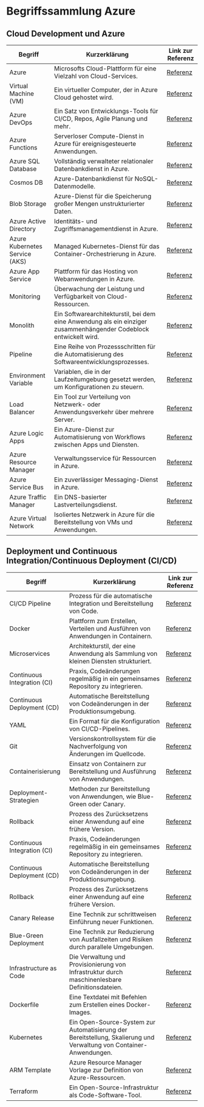 # Begriffssammlung Azure

## Cloud Development und Azure

| Begriff | Kurzerklärung | Link zur Referenz |
| ------- | ------------- | ----------------- |
| Azure | Microsofts Cloud-Plattform für eine Vielzahl von Cloud-Services. | [Referenz](https://azure.microsoft.com/) |
| Virtual Machine (VM) | Ein virtueller Computer, der in Azure Cloud gehostet wird. | [Referenz](https://docs.microsoft.com/en-us/azure/virtual-machines/) |
| Azure DevOps | Ein Satz von Entwicklungs-Tools für CI/CD, Repos, Agile Planung und mehr. | [Referenz](https://azure.microsoft.com/en-us/services/devops/) |
| Azure Functions | Serverloser Compute-Dienst in Azure für ereignisgesteuerte Anwendungen. | [Referenz](https://azure.microsoft.com/en-us/services/functions/) |
| Azure SQL Database | Vollständig verwalteter relationaler Datenbankdienst in Azure. | [Referenz](https://azure.microsoft.com/en-us/services/sql-database/) |
| Cosmos DB | Azure-Datenbankdienst für NoSQL-Datenmodelle. | [Referenz](https://azure.microsoft.com/en-us/services/cosmos-db/) |
| Blob Storage | Azure-Dienst für die Speicherung großer Mengen unstrukturierter Daten. | [Referenz](https://azure.microsoft.com/en-us/services/storage/blobs/) |
| Azure Active Directory | Identitäts- und Zugriffsmanagementdienst in Azure. | [Referenz](https://azure.microsoft.com/en-us/services/active-directory/) |
| Azure Kubernetes Service (AKS) | Managed Kubernetes-Dienst für das Container-Orchestrierung in Azure. | [Referenz](https://azure.microsoft.com/en-us/services/kubernetes-service/) |
| Azure App Service | Plattform für das Hosting von Webanwendungen in Azure. | [Referenz](https://azure.microsoft.com/en-us/services/app-service/) |
| Monitoring | Überwachung der Leistung und Verfügbarkeit von Cloud-Ressourcen. | [Referenz](https://docs.microsoft.com/en-us/azure/azure-monitor/) |
| Monolith | Ein Softwarearchitekturstil, bei dem eine Anwendung als ein einziger zusammenhängender Codeblock entwickelt wird. | [Referenz](https://en.wikipedia.org/wiki/Monolithic_application) |
| Pipeline | Eine Reihe von Prozessschritten für die Automatisierung des Softwareentwicklungsprozesses. | [Referenz](https://azure.microsoft.com/en-us/services/devops/pipelines/) |
| Environment Variable | Variablen, die in der Laufzeitumgebung gesetzt werden, um Konfigurationen zu steuern. | [Referenz](https://docs.microsoft.com/en-us/azure/app-service/configure-common) |
| Load Balancer | Ein Tool zur Verteilung von Netzwerk- oder Anwendungsverkehr über mehrere Server. | [Referenz](https://docs.microsoft.com/en-us/azure/load-balancer/) |
| Azure Logic Apps | Ein Azure-Dienst zur Automatisierung von Workflows zwischen Apps und Diensten. | [Referenz](https://azure.microsoft.com/en-us/services/logic-apps/) |
| Azure Resource Manager | Verwaltungsservice für Ressourcen in Azure. | [Referenz](https://docs.microsoft.com/en-us/azure/azure-resource-manager/management/overview) |
| Azure Service Bus | Ein zuverlässiger Messaging-Dienst in Azure. | [Referenz](https://azure.microsoft.com/en-us/services/service-bus/) |
| Azure Traffic Manager | Ein DNS-basierter Lastverteilungsdienst. | [Referenz](https://docs.microsoft.com/en-us/azure/traffic-manager/) |
| Azure Virtual Network | Isoliertes Netzwerk in Azure für die Bereitstellung von VMs und Anwendungen. | [Referenz](https://docs.microsoft.com/en-us/azure/virtual-network/) |


## Deployment und Continuous Integration/Continuous Deployment (CI/CD)

| Begriff | Kurzerklärung | Link zur Referenz |
| ------- | ------------- | ----------------- |
| CI/CD Pipeline | Prozess für die automatische Integration und Bereitstellung von Code. | [Referenz](https://azure.microsoft.com/en-us/services/devops/pipelines/) |
| Docker | Plattform zum Erstellen, Verteilen und Ausführen von Anwendungen in Containern. | [Referenz](https://www.docker.com/) |
| Microservices | Architekturstil, der eine Anwendung als Sammlung von kleinen Diensten strukturiert. | [Referenz](https://microservices.io/) |
| Continuous Integration (CI) | Praxis, Codeänderungen regelmäßig in ein gemeinsames Repository zu integrieren. | [Referenz](https://en.wikipedia.org/wiki/Continuous_integration) |
| Continuous Deployment (CD) | Automatische Bereitstellung von Codeänderungen in der Produktionsumgebung. | [Referenz](https://en.wikipedia.org/wiki/Continuous_deployment) |
| YAML | Ein Format für die Konfiguration von CI/CD-Pipelines. | [Referenz](https://en.wikipedia.org/wiki/YAML) |
| Git | Versionskontrollsystem für die Nachverfolgung von Änderungen im Quellcode. | [Referenz](https://git-scm.com/) |
| Containerisierung | Einsatz von Containern zur Bereitstellung und Ausführung von Anwendungen. | [Referenz](https://www.docker.com/resources/what-container) |
| Deployment-Strategien | Methoden zur Bereitstellung von Anwendungen, wie Blue-Green oder Canary. | [Referenz](https://martinfowler.com/bliki/DeploymentPipeline.html) |
| Rollback | Prozess des Zurücksetzens einer Anwendung auf eine frühere Version. | [Referenz](https://en.wikipedia.org/wiki/Rollback_(data_management)) |
| Continuous Integration (CI) | Praxis, Codeänderungen regelmäßig in ein gemeinsames Repository zu integrieren. | [Referenz](https://en.wikipedia.org/wiki/Continuous_integration) |
| Continuous Deployment (CD) | Automatische Bereitstellung von Codeänderungen in der Produktionsumgebung. | [Referenz](https://en.wikipedia.org/wiki/Continuous_deployment) |
| Rollback | Prozess des Zurücksetzens einer Anwendung auf eine frühere Version. | [Referenz](https://en.wikipedia.org/wiki/Rollback_(data_management)) |
| Canary Release | Eine Technik zur schrittweisen Einführung neuer Funktionen. | [Referenz](https://martinfowler.com/bliki/CanaryRelease.html) |
| Blue-Green Deployment | Eine Technik zur Reduzierung von Ausfallzeiten und Risiken durch parallele Umgebungen. | [Referenz](https://martinfowler.com/bliki/BlueGreenDeployment.html) |
| Infrastructure as Code | Die Verwaltung und Provisionierung von Infrastruktur durch maschinenlesbare Definitionsdateien. | [Referenz](https://docs.microsoft.com/en-us/azure/devops/learn/what-is-infrastructure-as-code) |
| Dockerfile | Eine Textdatei mit Befehlen zum Erstellen eines Docker-Images. | [Referenz](https://docs.docker.com/engine/reference/builder/) |
| Kubernetes | Ein Open-Source-System zur Automatisierung der Bereitstellung, Skalierung und Verwaltung von Container-Anwendungen. | [Referenz](https://kubernetes.io/) |
| ARM Template | Azure Resource Manager Vorlage zur Definition von Azure-Ressourcen. | [Referenz](https://docs.microsoft.com/en-us/azure/azure-resource-manager/templates/overview) |
| Terraform | Ein Open-Source-Infrastruktur als Code-Software-Tool. | [Referenz](https://www.terraform.io/) |